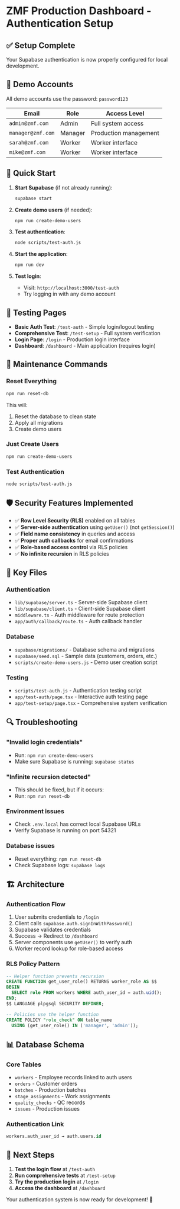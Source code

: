 # ZMF Production Dashboard - Authentication Setup

## ✅ Setup Complete

Your Supabase authentication is now properly configured for local development.

## 🔐 Demo Accounts

All demo accounts use the password: `password123`

| Email | Role | Access Level |
|-------|------|-------------|
| `admin@zmf.com` | Admin | Full system access |
| `manager@zmf.com` | Manager | Production management |
| `sarah@zmf.com` | Worker | Worker interface |
| `mike@zmf.com` | Worker | Worker interface |

## 🚀 Quick Start

1. **Start Supabase** (if not already running):
   ```bash
   supabase start
   ```

2. **Create demo users** (if needed):
   ```bash
   npm run create-demo-users
   ```

3. **Test authentication**:
   ```bash
   node scripts/test-auth.js
   ```

4. **Start the application**:
   ```bash
   npm run dev
   ```

5. **Test login**:
   - Visit: `http://localhost:3000/test-auth`
   - Try logging in with any demo account

## 🧪 Testing Pages

- **Basic Auth Test**: `/test-auth` - Simple login/logout testing
- **Comprehensive Test**: `/test-setup` - Full system verification
- **Login Page**: `/login` - Production login interface
- **Dashboard**: `/dashboard` - Main application (requires login)

## 🔧 Maintenance Commands

### Reset Everything
```bash
npm run reset-db
```
This will:
1. Reset the database to clean state
2. Apply all migrations
3. Create demo users

### Just Create Users
```bash
npm run create-demo-users
```

### Test Authentication
```bash
node scripts/test-auth.js
```

## 🛡️ Security Features Implemented

- ✅ **Row Level Security (RLS)** enabled on all tables
- ✅ **Server-side authentication** using `getUser()` (not `getSession()`)
- ✅ **Field name consistency** in queries and access
- ✅ **Proper auth callbacks** for email confirmations
- ✅ **Role-based access control** via RLS policies
- ✅ **No infinite recursion** in RLS policies

## 📁 Key Files

### Authentication
- `lib/supabase/server.ts` - Server-side Supabase client
- `lib/supabase/client.ts` - Client-side Supabase client
- `middleware.ts` - Auth middleware for route protection
- `app/auth/callback/route.ts` - Auth callback handler

### Database
- `supabase/migrations/` - Database schema and migrations
- `supabase/seed.sql` - Sample data (customers, orders, etc.)
- `scripts/create-demo-users.js` - Demo user creation script

### Testing
- `scripts/test-auth.js` - Authentication testing script
- `app/test-auth/page.tsx` - Interactive auth testing page
- `app/test-setup/page.tsx` - Comprehensive system verification

## 🔍 Troubleshooting

### "Invalid login credentials"
- Run: `npm run create-demo-users`
- Make sure Supabase is running: `supabase status`

### "Infinite recursion detected"
- This should be fixed, but if it occurs:
- Run: `npm run reset-db`

### Environment issues
- Check `.env.local` has correct local Supabase URLs
- Verify Supabase is running on port 54321

### Database issues
- Reset everything: `npm run reset-db`
- Check Supabase logs: `supabase logs`

## 🏗️ Architecture

### Authentication Flow
1. User submits credentials to `/login`
2. Client calls `supabase.auth.signInWithPassword()`
3. Supabase validates credentials
4. Success → Redirect to `/dashboard`
5. Server components use `getUser()` to verify auth
6. Worker record lookup for role-based access

### RLS Policy Pattern
```sql
-- Helper function prevents recursion
CREATE FUNCTION get_user_role() RETURNS worker_role AS $$
BEGIN
  SELECT role FROM workers WHERE auth_user_id = auth.uid();
END;
$$ LANGUAGE plpgsql SECURITY DEFINER;

-- Policies use the helper function
CREATE POLICY "role_check" ON table_name
  USING (get_user_role() IN ('manager', 'admin'));
```

## 📊 Database Schema

### Core Tables
- `workers` - Employee records linked to auth users
- `orders` - Customer orders
- `batches` - Production batches
- `stage_assignments` - Work assignments
- `quality_checks` - QC records
- `issues` - Production issues

### Authentication Link
```sql
workers.auth_user_id → auth.users.id
```

## 🎯 Next Steps

1. **Test the login flow** at `/test-auth`
2. **Run comprehensive tests** at `/test-setup`
3. **Try the production login** at `/login`
4. **Access the dashboard** at `/dashboard`

Your authentication system is now ready for development! 🎉 